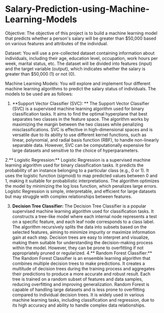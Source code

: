 # Salary-Prediction-using-Machine-Learning-Models
Objective:
The objective of this project is to build a machine learning model that predicts whether a person's salary will be greater than $50,000 based on various features and attributes of the individual.

Dataset:
You will use a pre-collected dataset containing information about individuals, including their age, education level, occupation, work hours per week, marital status, etc. The dataset will be divided into features (input) and the target variable (output), which indicates whether the salary is greater than $50,000 (1) or not (0).

Machine Learning Models:
You will explore and implement four different machine learning algorithms to predict the salary status of individuals. The models to be used are as follows:

1. **Support Vector Classifier (SVC): **
    The Support Vector Classifier (SVC) is a supervised machine learning algorithm used for binary classification tasks. It aims to find the optimal hyperplane that best separates two classes in the feature space. The algorithm works by maximizing the margin between the two classes while penalizing misclassifications. SVC is effective in high-dimensional spaces and is versatile due to its ability to use different kernel functions, such as linear, polynomial, and radial basis function (RBF), to handle non-linearly separable data. However, SVC can be computationally expensive for large datasets and sensitive to the choice of hyperparameters.

2.** Logistic Regression:**
   Logistic Regression is a supervised machine learning algorithm used for binary classification tasks. It predicts the probability of an instance belonging to a particular class (e.g., 0 or 1). It uses the logistic function (sigmoid) to map predicted values between 0 and 1, making it suitable for probabilistic interpretations. The algorithm optimizes the model by minimizing the log loss function, which penalizes large errors. Logistic Regression is simple, interpretable, and efficient for large datasets but may struggle with complex relationships between features.

3. **Decision Tree Classifier:**
   The Decision Tree Classifier is a popular supervised machine learning algorithm used for classification tasks. It constructs a tree-like model where each internal node represents a test on a specific feature, and each leaf node corresponds to a class label. The algorithm recursively splits the data into subsets based on the selected features, aiming to minimize impurity or maximize information gain at each step. Decision trees are easy to interpret and visualize, making them suitable for understanding the decision-making process within the model. However, they can be prone to overfitting if not appropriately pruned or regularized.
4.** Random Forest Classifier:**
   The Random Forest Classifier is an ensemble learning algorithm that combines multiple decision trees to make predictions. It creates a multitude of decision trees during the training process and aggregates their predictions to produce a more accurate and robust result. Each tree is trained on a random subset of features and data samples, reducing overfitting and improving generalization. Random Forest is capable of handling large datasets and is less prone to overfitting compared to individual decision trees. It is widely used in various machine learning tasks, including classification and regression, due to its high accuracy and ability to handle complex data relationships.
